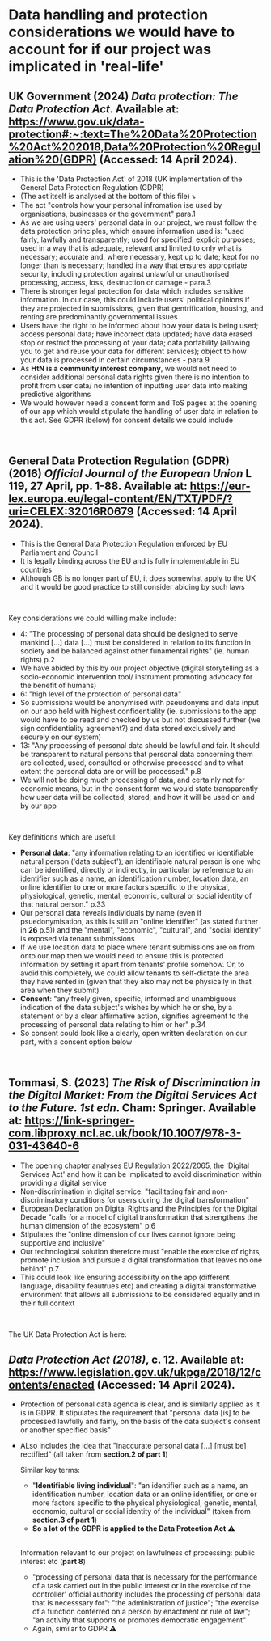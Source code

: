  # Data handling and protection considerations we would have to account for if our project was implicated in 'real-life'

 ## UK Government (2024) *Data protection: The Data Protection Act*. Available at: https://www.gov.uk/data-protection#:~:text=The%20Data%20Protection%20Act%202018,Data%20Protection%20Regulation%20(GDPR) (Accessed: 14 April 2024).
- This is the 'Data Protection Act' of 2018 (UK implementation of the General Data Protection Regulation (GDPR)
- (The act itself is analysed at the bottom of this file) :arrow_heading_down:
- The act "controls how your personal infromation ise used by organisations, businesses or the government" para.1
- As we are using users' personal data in our project, we must follow the data protection principles, which ensure information used is: "used fairly, lawfully and transparently; used for specified, explicit purposes; used in a way that is adequate, relevant and limited to only what is necessary; accurate and, where necessary, kept up to date; kept for no longer than is necessary; handled in a way that ensures appropriate security, including protection against unlawful or unauthorised processing, access, loss, destruction or damage - para.3
- There is stronger legal protection for data which includes sensitive information. In our case, this could include users' political opinions if they are projected in submissions, given that gentrification, housing, and renting are predominantly governmental issues
- Users have the right to be informed about how your data is being used; access personal data; have incorrect data updated; have data erased
stop or restrict the processing of your data; data portability (allowing you to get and reuse your data for different services); object to how your data is processed in certain circumstances - para.9
- As **HtN is a community interest company**, we would not need to consider additional personal data rights given there is no intention to profit from user data/ no intention of inputting user data into making predictive algorithms
- We would however need a consent form and ToS pages at the opening of our app which would stipulate the handling of user data in relation to this act. See GDPR (below) for consent details we could include
<br>
  
  ## General Data Protection Regulation (GDPR) (2016) *Official Journal of the European Union* L 119, 27 April, pp. 1-88. Available at: https://eur-lex.europa.eu/legal-content/EN/TXT/PDF/?uri=CELEX:32016R0679 (Accessed: 14 April 2024).
- This is the General Data Protection Regulation enforced by EU Parliament and Council
- It is legally binding across the EU and is fully implementable in EU countries
- Although GB is no longer part of EU, it does somewhat apply to the UK and it would be good practice to still consider abiding by such laws
<br>

  Key considerations we could willing make include:
  - 4: "The processing of personal data should be designed to serve mankind [...] data [...] must be considered in relation to its function in society and be balanced against other funamental rights" (ie. human rights) p.2
  - We have abided by this by our project objective (digital storytelling as a socio-economic intervention tool/ instrument promoting advocacy for the benefit of humans)
  - 6: "high level of the protection of personal data"
  - So submissions would be anonymised with pseudonyms and data input on our app held with highest confidentiality (ie. submissions to the app would have to be read and checked by us but not discussed further (we sign confidentiality agreement?) and data stored exclusively and securely on our system)
  - 13: "Any processing of personal data should be lawful and fair. It should be transparent to natural persons that personal data concerning them are collected, used, consulted or otherwise processed and to what extent the personal data are or will be processed." p.8
  - We will not be doing much processing of data, and certainly not for economic means, but in the consent form we would state transparently how user data will be collected, stored, and how it will be used on and by our app
  <br>
  
 Key definitions which are useful:
- **Personal data**: "any information relating to an identified or identifiable natural person ('data subject'); an identifiable natural person is one who can be identified, directly or indirectly, in particular by reference to an identifier such as a name, an identification number, location data, an online identifier to one or more factors specific to the physical, physiological, genetic, mental, economic, cultural or social identity of that natural person." p.33
- Our personal data reveals individuals by name (even if psuedonymisation, as this is still an "online identifier" (as stated further in **26** p.5)) and the "mental", "economic", "cultural", and "social identity" is exposed via tenant submissions
- If we use location data to place where tenant submissions are on from onto our map then we would need to ensure this is protected information by setting it apart from tenants' profile somehow. Or, to avoid this completely, we could allow tenants to self-dictate the area they have rented in (given that they also may not be physically in that area when they submit)
- **Consent**: "any freely given, specific, informed and unambiguous indication of the data subject's wishes by which he or she, by a statement or by a clear affirmative action, signifies agreement to the processing of personal data relating to him or her" p.34
- So consent could look like a clearly, open written declaration on our part, with a consent option below
<br>

## Tommasi, S. (2023) *The Risk of Discrimination in the Digital Market: From the Digital Services Act to the Future. 1st edn*. Cham: Springer. Available at: https://link-springer-com.libproxy.ncl.ac.uk/book/10.1007/978-3-031-43640-6
- The opening chapter analyses EU Regulation 2022/2065, the 'Digital Services Act' and how it can be implicated to avoid discrimination within providing a digital service
-  Non-discrimination in digital service: "facilitating fair and non-discriminatory conditions for users during the digital transformation"
- European Declaration on Digital Rights and the Principles for the Digital Decade "calls for a model of digital transformation that strengthens the human dimension of the ecosystem" p.6
- Stipulates the "online dimension of our lives cannot ignore being supportive and inclusive"
- Our technological solution therefore must "enable the exercise of rights, promote inclusion and pursue a digital transformation that leaves no one behind" p.7
- This could look like ensuring accessibility on the app (different language, disability feautrues etc) and creating a digital transformative environment that allows all submissions to be considered equally and in their full context
<br>

The UK Data Protection Act is here:
## *Data Protection Act (2018)*, c. 12. Available at: https://www.legislation.gov.uk/ukpga/2018/12/contents/enacted (Accessed: 14 April 2024).
- Protection of personal data agenda is clear, and is similarly applied as it is in GDPR. It stipulates the requirement that "personal data [is] to be  processed lawfully and fairly, on the basis of the data subject's consent or another specified basis"
- ALso includes the idea that "inaccurate personal data [...] [must be] rectified" (all taken from **section.2 of part 1**)
  <br>
  
  Similar key terms:
  - "**Identifiable living individual**": "an identifier such as a name, an identification number, location data or an online identifier, or one or more factors specific to the physical physiological, genetic, mental, economic, cultural or social identity of the individual" (taken from **section.3 of part 1**)
  - **So a lot of the GDPR is applied to the Data Protection Act** :warning:
  <br>

  Information relevant to our project on lawfulness of processing: public interest etc (**part 8**)
  - "processing of personal data that is necessary for the performance of a task carried out in the public interest or in the exercise of the controller' official authority includes the processing of personal data that is necesssary for": "the administration of justice"; "the exercise of a function conferred on a person by enactment or rule of law"; "an activity that supports or promotes democratic engagement"
  - Again, similar to GDPR :warning:
  

